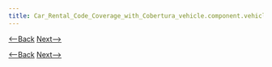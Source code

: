 ```yaml
---
title: Car_Rental_Code_Coverage_with_Cobertura_vehicle.component.vehicletype
---
```

[<--Back]({{_site.pagesurl}}/Car_Rental_Code_Coverage_with_Cobertura_vehicle.component.vehicle)  [Next-->]({{_site.pagesurl}}/Car_Rental_Code_Coverage_with_Cobertura_vehicle.domain)


[<--Back]({{_site.pagesurl}}/Car_Rental_Code_Coverage_with_Cobertura_vehicle.component.vehicle)  [Next-->]({{_site.pagesurl}}/Car_Rental_Code_Coverage_with_Cobertura_vehicle.domain)
